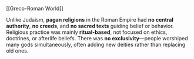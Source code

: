 [[Greco-Roman World]]

Unlike Judaism, **pagan religions** in the Roman Empire had **no central authority**, **no creeds**, and **no sacred texts** guiding belief or behavior. Religious practice was mainly **ritual-based**, not focused on ethics, doctrines, or afterlife beliefs. There was **no exclusivity**—people worshiped many gods simultaneously, often adding new deities rather than replacing old ones.

